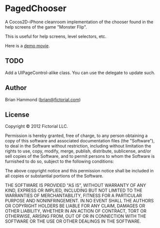 # PagedChooser

A Cocos2D-iPhone cleanroom implementation of the chooser found in the help screens of 
the game "Monster Flip".

This is useful for help screens, level selectors, etc.

Here is a [demo movie](http://dl.dropbox.com/u/4153528/PagedChooserDemo.mov).

## TODO

Add a UIPageControl-alike class. You can use the delegate to update such.
 
## Author

Brian Hammond (brian@fictorial.com)

## License

Copyright © 2012 Fictorial LLC.

Permission is hereby granted, free of charge, to any person obtaining a copy of
this software and associated documentation files (the "Software"), to deal in
the Software without restriction, including without limitation the rights to
use, copy, modify, merge, publish, distribute, sublicense, and/or sell copies
of the Software, and to permit persons to whom the Software is furnished to do
so, subject to the following conditions:

The above copyright notice and this permission notice shall be included in all
copies or substantial portions of the Software.

THE SOFTWARE IS PROVIDED "AS IS", WITHOUT WARRANTY OF ANY KIND, EXPRESS OR
IMPLIED, INCLUDING BUT NOT LIMITED TO THE WARRANTIES OF MERCHANTABILITY,
FITNESS FOR A PARTICULAR PURPOSE AND NONINFRINGEMENT. IN NO EVENT SHALL THE
AUTHORS OR COPYRIGHT HOLDERS BE LIABLE FOR ANY CLAIM, DAMAGES OR OTHER
LIABILITY, WHETHER IN AN ACTION OF CONTRACT, TORT OR OTHERWISE, ARISING FROM,
OUT OF OR IN CONNECTION WITH THE SOFTWARE OR THE USE OR OTHER DEALINGS IN THE
SOFTWARE.

